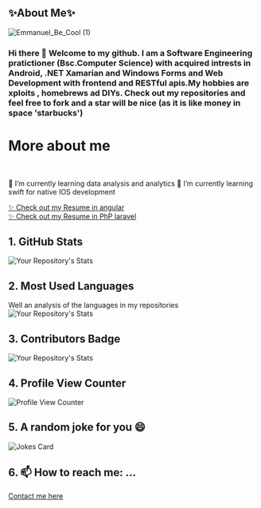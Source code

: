## ✨About Me✨

![Emmanuel_Be_Cool (1)](https://user-images.githubusercontent.com/41972019/184537804-e632ae1f-3efd-44b1-b861-8d4e25fdb2cb.gif)

### Hi there 👋 Welcome to my github. I am a Software Engineering pratictioner (Bsc.Computer Science) with acquired intrests in Android, .NET Xamarian and Windows Forms and Web Development with frontend and RESTful apis.My hobbies are xploits , homebrews ad DIYs.  Check out my repositories and feel free to fork and a star will be nice (as it is like money in space 'starbucks')


# More about me 
<br/>

🌱 I’m currently learning data analysis and analytics
🌱 I’m currently learning swift for native IOS development

<a href="https://emmanuel1017.github.io/Angular-Resume/">✨ Check out my Resume in angular</a>
<br />
<a href="https://emmanuel1017.github.io/Angular-Resume/">✨ Check out my Resume in PhP laravel</a>

## 1. GitHub Stats
![Your Repository's Stats](https://github-readme-stats.vercel.app/api?username=Emmanuel1017&show_icons=true)
## 2. Most Used Languages
Well an analysis of the languages in my repositories
<br/>
![Your Repository's Stats](https://github-readme-stats.vercel.app/api/top-langs/?username=Emmanuel1017&theme=blue-green)
## 3. Contributors Badge
![Your Repository's Stats](https://contrib.rocks/image?repo=Emmanuel1017/Emmanuel1017)
## 4. Profile View Counter
![Profile View Counter](https://komarev.com/ghpvc/?username=Emmanuel1017)
## 5. A random joke for you 😄
![Jokes Card](https://readme-jokes.vercel.app/api)
## 6.  📫 How to reach me: ...
<a href="https://emmanuel.cariboudevs.com/"> Contact me here </a>




<!--
**Emmanuel1017/Emmanuel1017** is a ✨ _special_ ✨ repository because its `README.md` (this file) appears on your GitHub profile.

Here are some ideas to get you started:

- 🔭 I’m currently working on ...
- 🌱 I’m currently learning ...
- 👯 I’m looking to collaborate on ...
- 🤔 I’m looking for help with ...
- 💬 Ask me about ...
- 📫 How to reach me: ...
- 😄 Pronouns: ...
- ⚡ Fun fact: ...
-->
